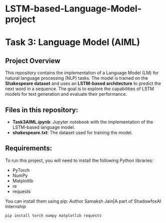# LSTM-based-Language-Model-project
# Task 3: Language Model (AIML)

## Project Overview
This repository contains the implementation of a Language Model (LM) for natural language processing (NLP) tasks. The model is trained on the **Shakespeare dataset** and uses an **LSTM-based architecture** to predict the next word in a sequence. The goal is to explore the capabilities of LSTM models for text generation and evaluate their performance.

## Files in this repository:
- **Task3AIML.ipynb**: Jupyter notebook with the implementation of the LSTM-based language model.
- **shakespeare.txt**: The dataset used for training the model.

## Requirements:
To run this project, you will need to install the following Python libraries:
- PyTorch
- NumPy
- Matplotlib
- re
- requests

You can install them using pip:
Author
Samaksh Jain|A part of ShadowfoxAI Internship
```bash
pip install torch numpy matplotlib requests


